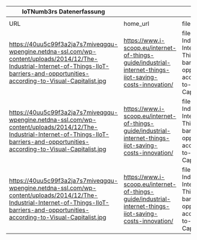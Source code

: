 |IoTNumb3rs Datenerfassung|||||||||||
| ---- | ---- | ---- | ---- | ---- | ---- | ---- | ---- | ---- | ---- | ---- |
||||||||||||
|URL|home_url|filename|device_class|device_count|market_class|market_volume|prognosis_year|publication_year|authorship_class|Dropbox folder|
|https://40uu5c99f3a2ja7s7miveqgqu-wpengine.netdna-ssl.com/wp-content/uploads/2014/12/The-Industrial-Internet-of-Things-IIoT-barriers-and-opportunities-according-to-Visual-Capitalist.jpg|https://www.i-scoop.eu/internet-of-things-guide/industrial-internet-things-iiot-saving-costs-innovation/|file14_The-Industrial-Internet-of-Things-IIoT-barriers-and-opportunities-according-to-Visual-Capitalist.jpg|device|12500000000|||2010|----------|expert|Pattoho/20190115-1503|
|https://40uu5c99f3a2ja7s7miveqgqu-wpengine.netdna-ssl.com/wp-content/uploads/2014/12/The-Industrial-Internet-of-Things-IIoT-barriers-and-opportunities-according-to-Visual-Capitalist.jpg|https://www.i-scoop.eu/internet-of-things-guide/industrial-internet-things-iiot-saving-costs-innovation/|file14_The-Industrial-Internet-of-Things-IIoT-barriers-and-opportunities-according-to-Visual-Capitalist.jpg|device|25000000000|||2015|----------|expert|Pattoho/20190115-1503|
|https://40uu5c99f3a2ja7s7miveqgqu-wpengine.netdna-ssl.com/wp-content/uploads/2014/12/The-Industrial-Internet-of-Things-IIoT-barriers-and-opportunities-according-to-Visual-Capitalist.jpg|https://www.i-scoop.eu/internet-of-things-guide/industrial-internet-things-iiot-saving-costs-innovation/|file14_The-Industrial-Internet-of-Things-IIoT-barriers-and-opportunities-according-to-Visual-Capitalist.jpg|device|50000000000|||2020|----------|expert|Pattoho/20190115-1503|
